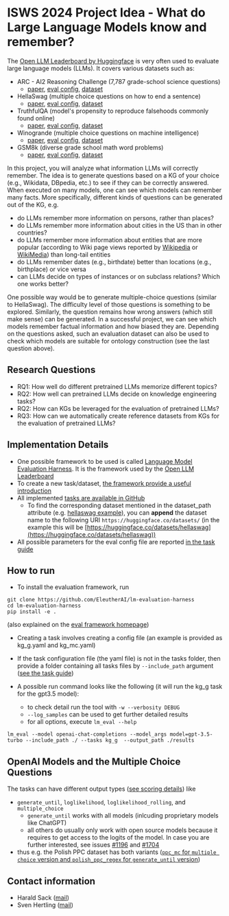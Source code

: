 # ISWS 2024 Project Idea - What do Large Language Models know and remember?

The [Open LLM Leaderboard by Huggingface](https://huggingface.co/spaces/HuggingFaceH4/open_llm_leaderboard) is very often used to evaluate large language models (LLMs).
It covers various datasets such as:

- ARC - AI2 Reasoning Challenge (7,787 grade-school science questions)
    - [paper](https://arxiv.org/abs/1803.05457), [eval config](https://github.com/EleutherAI/lm-evaluation-harness/tree/main/lm_eval/tasks/arc), [dataset](https://huggingface.co/datasets/allenai/ai2_arc)
- HellaSwag (multiple choice questions on how to end a sentence) 
    - [paper](https://arxiv.org/abs/1905.07830), [eval config](https://github.com/EleutherAI/lm-evaluation-harness/tree/main/lm_eval/tasks/hellaswag), [dataset](https://huggingface.co/datasets/hellaswag)
- TruthfulQA (model's propensity to reproduce falsehoods commonly found online)
    - [paper](https://arxiv.org/abs/2109.07958), [eval config](https://github.com/EleutherAI/lm-evaluation-harness/tree/main/lm_eval/tasks/truthfulqa), [dataset](https://huggingface.co/datasets/truthful_qa)
- Winogrande (multiple choice questions on machine intelligence)
    - [paper](https://arxiv.org/abs/1907.10641), [eval config](https://github.com/EleutherAI/lm-evaluation-harness/tree/main/lm_eval/tasks/winogrande), [dataset](https://huggingface.co/datasets/winogrande)
- GSM8k (diverse grade school math word problems)
    - [paper](https://arxiv.org/abs/2110.14168), [eval config](https://github.com/EleutherAI/lm-evaluation-harness/tree/main/lm_eval/tasks/gsm8k), [dataset](https://huggingface.co/datasets/gsm8k)


In this project, you will analyze what information LLMs will correctly remember.
The idea is to generate questions based on a KG of your choice (e.g., Wikidata, DBpedia, etc.) to see if they can be correctly answered.
When executed on many models, one can see which models can remember many facts.
More specifically, different kinds of questions can be generated out of the KG, e.g. 

- do LLMs remember more information on persons, rather than places?
- do LLMs remember more information about cities in the US than in other countries?
- do LLMs remember more information about entities that are more popular (according to Wiki page views reported by [Wikipedia](https://en.wikipedia.org/wiki/Wikipedia:Popular_pages) or [WikiMedia](https://stats.wikimedia.org/)) than long-tail entities
- do LLMs remember dates (e.g., birthdate) better than locations (e.g., birthplace) or vice versa
- can LLMs decide on types of instances or on subclass relations? Which one works better?

One possible way would be to generate multiple-choice questions (similar to HellaSwag).
The difficulty level of those questions is something to be explored.
Similarly, the question remains how wrong answers (which still make sense) can be generated.
In a successful project, we can see which models remember factual information and how biased they are.
Depending on the questions asked, such an evaluation dataset can also be used to check which models are suitable for ontology construction (see the last question above).

## Research Questions
- RQ1: How well do different pretrained LLMs memorize different topics?
- RQ2: How well can pretrained LLMs decide on knowledge engineering tasks? 
- RQ2: How can KGs be leveraged for the evaluation of pretrained LLMs?
- RQ3: How can we automatically create reference datasets from KGs for the evaluation of pretrained LLMs?

## Implementation Details

- One possible framework to be used is called [Language Model Evaluation Harness](https://github.com/EleutherAI/lm-evaluation-harness). It is the framework used by the [Open LLM Leaderboard](https://huggingface.co/spaces/HuggingFaceH4/open_llm_leaderboard)
- To create a new task/dataset, [the framework provide a useful introduction](https://github.com/EleutherAI/lm-evaluation-harness/blob/main/docs/new_task_guide.md) 
- All implemented [tasks are available in GitHub](https://github.com/EleutherAI/lm-evaluation-harness/tree/main/lm_eval/tasks)
    - To find the corresponding dataset mentioned in the dataset_path attribute (e.g. [hellaswag example](https://github.com/EleutherAI/lm-evaluation-harness/blob/main/lm_eval/tasks/hellaswag/hellaswag.yaml)), you can **append** the dataset name to the following URI `https://huggingface.co/datasets/` (in the example this will be [https://huggingface.co/datasets/hellaswag](https://huggingface.co/datasets/hellaswag))
- All possible parameters for the eval config file are reported [in the task guide](https://github.com/EleutherAI/lm-evaluation-harness/blob/main/docs/task_guide.md)


## How to run

- To install the evaluation framework, run 
```
git clone https://github.com/EleutherAI/lm-evaluation-harness
cd lm-evaluation-harness
pip install -e .
```
(also explained on the [eval framework homepage](https://github.com/EleutherAI/lm-evaluation-harness))

- Creating a task involves creating a config file (an example is provided as kg_g.yaml and kg_mc.yaml)

- If the task configuration file (the yaml file) is not in the tasks folder, then provide a folder containing all tasks files by `--include_path` argument ([see the task guide](https://github.com/EleutherAI/lm-evaluation-harness/blob/main/docs/new_task_guide.md#task-name--groups-registering-a-task))

- A possible run command looks like the following (it will run the kg_g task for the gpt3.5 model):
    - to check detail run the tool with `-w --verbosity DEBUG`
    - `--log_samples` can be used to get further detailed results 
    - for all options, execute `lm_eval --help` 
```
lm_eval --model openai-chat-completions --model_args model=gpt-3.5-turbo --include_path ./ --tasks kg_g  --output_path ./results
```



## OpenAI Models and the Multiple Choice Questions
The tasks can have different output types ([see scoring details](https://github.com/EleutherAI/lm-evaluation-harness/blob/main/docs/task_guide.md#parameters)) like
- `generate_until`, `loglikelihood`, `loglikelihood_rolling`, and `multiple_choice`
    - `generate_until` works with all models (inlcuding proprietary models like ChatGPT)
    - all others do usually only work with open source models because it requires to get access to the logits of the model. In case you are further interested, see issues [#1196](https://github.com/EleutherAI/lm-evaluation-harness/issues/1196) and [#1704](https://github.com/EleutherAI/lm-evaluation-harness/issues/1704)
- thus e.g. the Polish PPC dataset has both variants ([`ppc_mc` for `multiple choice` version and `polish_ppc_regex` for `generate_until` version](https://github.com/speakleash/lm-evaluation-harness/tree/polish2/lm_eval/tasks/polish_ppc))


## Contact information
- Harald Sack ([mail](mailto:Harald.Sack@fiz-Karlsruhe.de))
- Sven Hertling ([mail](mailto:Sven.Hertling@fiz-Karlsruhe.de))
